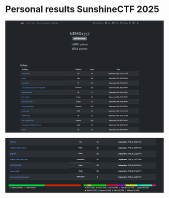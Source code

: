# Personal results SunshineCTF 2025 

![Results Title1](result1.png)


![Results Title2](result2.png)
